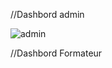 //Dashbord admin 

![admin](https://user-images.githubusercontent.com/57708186/107503473-4a436b00-6b9a-11eb-8970-59f07da95df1.jpg)


//Dashbord Formateur

